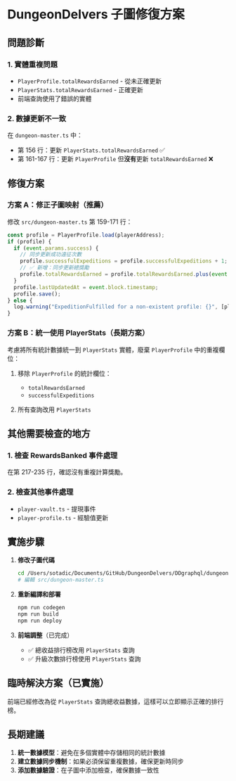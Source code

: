 # DungeonDelvers 子圖修復方案

## 問題診斷

### 1. 實體重複問題
- `PlayerProfile.totalRewardsEarned` - 從未正確更新
- `PlayerStats.totalRewardsEarned` - 正確更新
- 前端查詢使用了錯誤的實體

### 2. 數據更新不一致
在 `dungeon-master.ts` 中：
- 第 156 行：更新 `PlayerStats.totalRewardsEarned` ✅
- 第 161-167 行：更新 `PlayerProfile` 但**沒有**更新 `totalRewardsEarned` ❌

## 修復方案

### 方案 A：修正子圖映射（推薦）

修改 `src/dungeon-master.ts` 第 159-171 行：

```typescript
const profile = PlayerProfile.load(playerAddress);
if (profile) {
  if (event.params.success) {
    // 同步更新成功遠征次數
    profile.successfulExpeditions = profile.successfulExpeditions + 1;
    // ✅ 新增：同步更新總獎勵
    profile.totalRewardsEarned = profile.totalRewardsEarned.plus(event.params.reward);
  }
  profile.lastUpdatedAt = event.block.timestamp;
  profile.save();
} else {
  log.warning("ExpeditionFulfilled for a non-existent profile: {}", [playerAddress.toHexString()])
}
```

### 方案 B：統一使用 PlayerStats（長期方案）

考慮將所有統計數據統一到 `PlayerStats` 實體，廢棄 `PlayerProfile` 中的重複欄位：

1. 移除 `PlayerProfile` 的統計欄位：
   - `totalRewardsEarned`
   - `successfulExpeditions`

2. 所有查詢改用 `PlayerStats`

## 其他需要檢查的地方

### 1. 檢查 RewardsBanked 事件處理
在第 217-235 行，確認沒有重複計算獎勵。

### 2. 檢查其他事件處理
- `player-vault.ts` - 提現事件
- `player-profile.ts` - 經驗值更新

## 實施步驟

1. **修改子圖代碼**
   ```bash
   cd /Users/sotadic/Documents/GitHub/DungeonDelvers/DDgraphql/dungeon-delvers
   # 編輯 src/dungeon-master.ts
   ```

2. **重新編譯和部署**
   ```bash
   npm run codegen
   npm run build
   npm run deploy
   ```

3. **前端調整**（已完成）
   - ✅ 總收益排行榜改用 `PlayerStats` 查詢
   - ✅ 升級次數排行榜使用 `PlayerStats` 查詢

## 臨時解決方案（已實施）

前端已經修改為從 `PlayerStats` 查詢總收益數據，這樣可以立即顯示正確的排行榜。

## 長期建議

1. **統一數據模型**：避免在多個實體中存儲相同的統計數據
2. **建立數據同步機制**：如果必須保留重複數據，確保更新時同步
3. **添加數據驗證**：在子圖中添加檢查，確保數據一致性